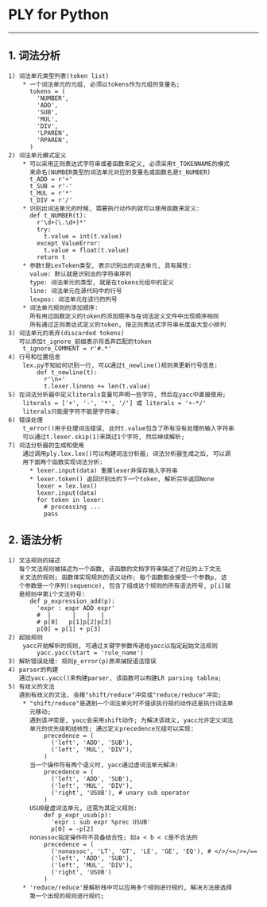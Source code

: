 # **PLY for Python**
***


## **1. 词法分析**
    1) 词法单元类型列表(token list)
        * 一个词法单元的元组, 必须以tokens作为元组的变量名;
          tokens = (
            'NUMBER', 
            'ADD', 
            'SUB', 
            'MUL', 
            'DIV', 
            'LPAREN', 
            'RPAREN', 
          )
    2) 词法单元模式定义
        * 可以采用正则表达式字符串或者函数来定义, 必须采用t_TOKENNAME的模式
          来命名(NUMBER类型的词法单元对应的变量名或函数名是t_NUMBER)
          t_ADD = r'+'
          t_SUB = r'-'
          t_MUL = r'*'
          t_DIV = r'/'
        * 识别出词法单元的时候, 需要执行动作的就可以使用函数来定义:
          def t_NUMBER(t):
            r'\d+(\.\d+)*'
            try:
              t.value = int(t.value)
            except ValueError:
              t.value = float(t.value)
            return t
        * 参数t是LexToken类型, 表示识别出的词法单元, 具有属性:
          value: 默认就是识别出的字符串序列
          type: 词法单元的类型, 就是在tokens元组中的定义
          line: 词法单元在源代码中的行号
          lexpos: 词法单元在该行的列号
        * 词法单元规则的添加顺序:
          所有用过函数定义的token的添加顺序与在词法定义文件中出现顺序相同
          所有通过正则表达式定义的token, 按正则表达式字符串长度由大至小排列
    3) 词法单元的丢弃(discarded tokens)
       可以添加t_ignore_前缀表示将丢弃匹配的token
        t_ignore_COMMENT = r'#.*'
    4) 行号和位置信息
        lex.py不知如何识别一行, 可以通过t_newline()规则来更新行号信息:
            def t_newline(t):
              r'\n+'
              t.lexer.lineno += len(t.value)
    5) 在词法分析器中定义literals变量可声明一些字符, 然后在yacc中直接使用;
        literals = ['+', '-', '*', '/'] 或 literals = '+-*/'
        literals只能是字符不能是字符串;
    6) 错误处理
        t_error()用于处理词法错误, 此时t.value包含了所有没有处理的输入字符串
        可以通过t.lexer.skip(1)来跳过1个字符, 然后继续解析;
    7) 词法分析器的生成和使用
        通过调用ply.lex.lex()可以构建词法分析器; 词法分析器生成之后, 可以调
        用下面两个函数实现词法分析:
          * lexer.input(data) 重置lexer并保存输入字符串
          * lexer.token() 返回识别出的下一个token, 解析完毕返回None
            lexer = lex.lex()
            lexer.input(data)
            for token in lexer:
              # processing ...
              pass


## **2. 语法分析**
    1) 文法规则的描述
       每个文法规则被描述为一个函数, 该函数的文档字符串描述了对应的上下文无
       关文法的规则; 函数体实现规则的语义动作; 每个函数都会接受一个参数p, 这
       个参数是一个序列(sequence), 包含了组成这个规则的所有语法符号, p[i]就
       是规则中第i个文法符号:
          def p_expression_add(p):
            'expr : expr ADD expr'
            #  |      |   |   |
            # p[0]   p[1]p[2]p[3]
            p[0] = p[1] + p[3]
    2) 起始规则
        yacc开始解析的规则, 可通过关键字参数传递给yacc以指定起始文法规则
            yacc.yacc(start = 'rule_name')
    3) 解析错误处理: 规则p_error(p)原来捕捉语法错误
    4) parser的构建
       通过yacc.yacc()来构建parser, 该函数可以构建LR parsing tablea;
    5) 有歧义的文法
       遇到有歧义的文法, 会报"shift/reduce"冲突或"reduce/reduce"冲突; 
        * "shift/reduce"是遇到一个词法单元时不值该执行规约动作还是执行词法单
          元移动;
          遇到该冲突是, yacc会采用shift动作; 为解决该歧义, yacc允许定义词法
          单元的优先级和结核性; 通过定义precedence元组可以实现:
              precedence = (
                ('left', 'ADD', 'SUB'), 
                ('left', 'MUL', 'DIV'),
              )
          当一个操作符有两个语义时, yacc通过虚词法单元解决:
              precedence = (
                ('left', 'ADD', 'SUB'), 
                ('left', 'MUL', 'DIV'),
                ('right', 'USUB'), # unary sub operator
              )
          USUB是虚词法单元, 还需为其定义规则:
              def p_expr_usub(p):
                'expr : sub expr %prec USUB'
                p[0] = -p[2]
          nonassoc指定操作符不具备结合性; 如a < b < c是不合法的
              precedence = (
                ('nonassoc', 'LT', 'GT', 'LE', 'GE', 'EQ'), # </>/<=/>=/==
                ('left', 'ADD', 'SUB'), 
                ('left', 'MUL', 'DIV'), 
                ('right', 'USUB')
              )
        * 'reduce/reduce'是解析栈中可以应用多个规则进行规约, 解决方法是选择
          第一个出现的规则进行规约;
